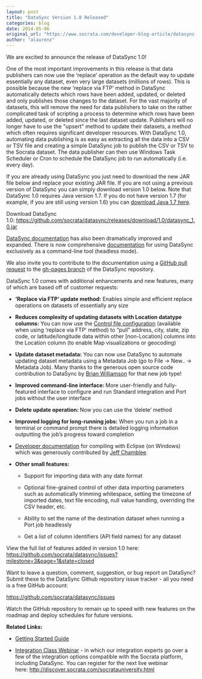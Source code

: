 ```yaml
---
layout: post
title: "DataSync Version 1.0 Released"
categories: blog
date: 2014-05-06
original_url: "https://www.socrata.com/developer-blog-article/datasync-version-1-0-released/"
author: "alaurenz"
---
```


<p>We are excited to announce the release of DataSync 1.0!</p>
<p>One of the most important improvements in this release is that data publishers can now use the ‘replace’ operation as the default way to update essentially any dataset, even very large datasets (millions of rows). This is possible because the new ‘replace via FTP’ method in DataSync automatically detects which rows have been added, updated, or deleted and only publishes those changes to the dataset. For the vast majority of datasets, this will remove the need for data publishers to take on the rather complicated task of scripting a process to determine which rows have been added, updated, or deleted since the last dataset update. Publishers will no longer have to use the "upsert" method to update their datasets, a method which often requires significant developer resources. With DataSync 1.0, automating data publishing is as easy as extracting all the data into a CSV or TSV file and creating a simple DataSync job to publish the CSV or TSV to the Socrata dataset. The data publisher can then use Windows Task Scheduler or Cron to schedule the DataSync job to run automatically (i.e. every day).</p>
<p>If you are already using DataSync you just need to download the new JAR file below and replace your existing JAR file. If you are not using a previous version of DataSync you can simply download version 1.0 below. Note that DataSync 1.0 requires Java version 1.7. If you do not have version 1.7 (for example, if you are still using version 1.6) you can <a href="http://www.oracle.com/technetwork/java/javase/downloads/jre7-downloads-1880261.html" target="_blank">download Java 1.7 here</a>.</p>
<p>Download DataSync 1.0: <a href="https://github.com/socrata/datasync/releases/download/1.0/datasync_1.0.jar" target="_blank">https://github.com/socrata/datasync/releases/download/1.0/datasync_1.0.jar</a></p>
<p><a href="http://socrata.github.io/datasync/">DataSync documentation</a> has also been dramatically improved and expanded. There is now comprehensive <a href="http://socrata.github.io/datasync/guides/setup-standard-job-headless.html">documentation</a> for using DataSync exclusively as a command-line tool (headless mode).</p>
<p>We also invite you to contribute to the documentation using a <a href="https://help.github.com/articles/creating-a-pull-request">GitHub pull request</a> to the <a href="https://github.com/socrata/datasync/tree/gh-pages">gh-pages branch</a> of the DataSync repository.</p>
<p>DataSync 1.0 comes with additional enhancements and new features, many of which are based off of customer requests:</p>
<ul>
<li>
<p><strong>‘Replace via FTP’ update method:</strong> Enables simple and efficient replace operations on datasets of essentially any size</p>
</li>
<li>
<p><strong>Reduces complexity of updating datasets with Location datatype columns:</strong> You can now use the <a href="http://socrata.github.io/datasync/resources/ftp-control-config.html">Control file configuration</a> (available when using ‘replace via FTP’ method) to “pull” address, city, state, zip code, or latitude/longitude data within other [non-Location] columns into the Location column (to enable Map visualizations or geocoding)</p>
</li>
<li>
<p><strong>Update dataset metadata:</strong> You can now use DataSync to automate updating dataset metadata using a Metadata Job (go to File -> New.. -> Metadata Job). Many thanks to the generous open source code contribution to DataSync by <a href="https://github.com/bhwilliamson">Brian Williamson</a> for that new job type!</p>
</li>
<li>
<p><strong>Improved command-line interface: </strong>More user-friendly and fully-featured interface to configure and run Standard integration and Port jobs without the user interface</p>
</li>
<li>
<p><strong>Delete update operation: </strong>Now you can use the ‘delete’ method</p>
</li>
<li>
<p><strong>Improved logging for long-running jobs:</strong> When you run a job in a terminal or command prompt there is detailed logging information outputting the job’s progress toward completion</p>
</li>
<li>
<p><a href="http://socrata.github.io/datasync/guides/compiling-on-windows-eclipse.html">Developer documentation</a> for compiling with Eclipse (on Windows) which was generously contributed by <a href="https://github.com/jeffchamblee">Jeff Chamblee</a>.</p>
</li>
<li>
<p><strong>Other small features:</strong></p>
<ul>
<li>
<p>Support for importing data with any date format</p>
</li>
<li>
<p>Optional fine-grained control of other data importing parameters such as automatically trimming whitespace, setting the timezone of imported dates, text file encoding, null value handling, overriding the CSV header, etc.</p>
</li>
<li>
<p>Ability to set the name of the destination dataset when running a Port job headlessly</p>
</li>
<li>
<p>Get a list of column identifiers (API field names) for any dataset</p>
</li>
</ul>
</li>
</ul>
<p>View the full list of features added in version 1.0 here:<br /><a href="https://github.com/socrata/datasync/issues?milestone=3&amp;page=1&amp;state=closed">https://github.com/socrata/datasync/issues?milestone=3&amp;page=1&amp;state=closed</a></p>
<p>Want to leave a question, comment, suggestion, or bug report on DataSync? Submit these to the DataSync Github repository issue tracker - all you need is a free GitHub account:</p>
<p><a href="https://github.com/socrata/datasync/issues">https://github.com/socrata/datasync/issues</a></p>
<p>Watch the GitHub repository to remain up to speed with new features on the roadmap and deploy schedules for future versions.</p>
<p><strong>Related Links:</strong></p>
<ul>
<li>
<p><a href="http://socrata.github.io/datasync/">Getting Started Guide</a></p>
</li>
<li>
<p><a href="http://support.socrata.com/entries/24978167-Now-Available-Video-Replay-From-July-25th-2013-Introduction-to-Integration">Integration Class Webinar</a> - in which our integration experts go over a few of the integration options compatible with the Socrata platform, including DataSync. You can register for the next live webinar here: <a href="http://discover.socrata.com/socratauniversity.html">http://discover.socrata.com/socratauniversity.html</a></p>
</li>
</ul>
